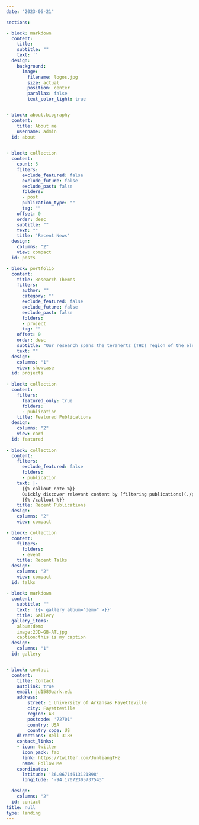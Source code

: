 ```yaml
---
date: "2023-06-21"

sections:

- block: markdown
  content:
    title:
    subtitle: ""
    text: ''
  design:
    background:
      image: 
        filename: logos.jpg
        size: actual
        position: center
        parallax: false
        text_color_light: true


- block: about.biography
  content:
    title: About me
    username: admin
  id: about

    
- block: collection
  content:
    count: 5
    filters:
      exclude_featured: false
      exclude_future: false
      exclude_past: false
      folders:
      - post
      publication_type: ""
      tag: ""
    offset: 0
    order: desc
    subtitle: ""
    text: ""
    title: 'Recent News'
  design:
    columns: "2"
    view: compact
  id: posts

- block: portfolio
  content:
    title: Research Themes
    filters:
      author: ""
      category: ""
      exclude_featured: false
      exclude_future: false
      exclude_past: false
      folders:
      - project
      tag: ""
    offset: 0
    order: desc
    subtitle: "Our research spans the terahertz (THz) region of the electromagnetic spectrum, situated between the microwave and infrared light, bridging the gap between electronics and photonics. This fascinating frequency range is well worth exploring due to the unique properties of THz radiation and closing this technological gap promises to unlock a variety of groudbreaking solutions for transformative applications."
    text: ""
  design:
    columns: "1"
    view: showcase
  id: projects
  
- block: collection
  content:
    filters:
      featured_only: true
      folders:
      - publication
    title: Featured Publications
  design:
    columns: "2"
    view: card
  id: featured
  
- block: collection
  content:
    filters:
      exclude_featured: false
      folders:
      - publication
    text: |-
      {{% callout note %}}
      Quickly discover relevant content by [filtering publications](./publication/).
      {{% /callout %}}
    title: Recent Publications
  design:
    columns: "2"
    view: compact
    
- block: collection
  content:
    filters:
      folders:
      - event
    title: Recent Talks
  design:
    columns: "2"
    view: compact
  id: talks
  
- block: markdown
  content:
    subtitle: ""
    text: '{{< gallery album="demo" >}}'
    title: Gallery  
  gallery_items:
    album:demo
    image:2JD-GB-AT.jpg
    caption:this is my caption
  design:
    columns: "1"
  id: gallery


- block: contact
  content:
    title: Contact
    autolink: true
    email: jd158@uark.edu
    address:
        street: 1 University of Arkansas Fayetteville
        city: Fayetteville
        region: AR
        postcode: '72701'
        country: USA
        country_code: US
    directions: Bell 3183
    contact_links:
    - icon: twitter
      icon_pack: fab
      link: https://twitter.com/JunliangTHz
      name: Follow Me
    coordinates:
      latitude: '36.06714613121898'
      longitude: '-94.17072305737543'
    
  design:
    columns: "2"
  id: contact
title: null
type: landing
---
```


